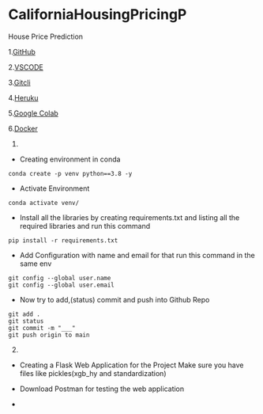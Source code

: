 # CaliforniaHousingPricingP
House Price Prediction

1.[GitHub](http://github.com)

2.[VSCODE](http://code.visualstudio.com)

3.[Gitcli](https://cli.github.com/)

4.[Heruku](https://www.heroku.com/)

5.[Google Colab](https://colab.google/)

6.[Docker](https://www.docker.com/)
 
1)
* Creating environment in conda
```
conda create -p venv python==3.8 -y

```
* Activate Environment
```
conda activate venv/
```
* Install all the libraries by creating requirements.txt and listing all the required libraries and run this command
```
pip install -r requirements.txt
```
* Add Configuration with name and email for that run this command in the same env
```
git config --global user.name
git config --global user.email
```

* Now try to add,(status) commit and push into Github Repo
```
git add .
git status
git commit -m "___"
git push origin to main
```
2)
* Creating a Flask Web Application for the Project
Make sure you have files like pickles(xgb_hy and standardization)

* Download Postman for testing the web application

* 